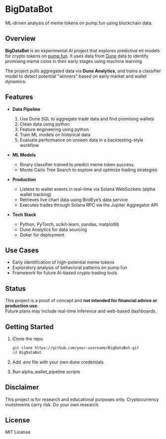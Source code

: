 # BigDataBot
ML-driven analysis of meme tokens on pump.fun using blockchain data.

## Overview

**BigDataBot** is an experimental AI project that explores predictive ml models for crypto tokens on [pump.fun](https://pump.fun/). 
It uses data from [Dune](https://dune.com/) data to identify promising meme coins in their early stages using machine learning.

The project pulls aggregated data via **Dune Analytics**, and trains a classifier model to detect potential "winners" based on early market and wallet dynamics.

## Features

- **Data Pipeline**  
  1. Use Dune SQL to aggregate trade data and find promising wallets
  2. Clean data using python 
  3. Feature engineering using python
  4. Train ML models on historical data
  5. Evaluate performance on unseen data in a backtesting-style workflow  

- **ML Models**  
  - Binary classifier trained to predict meme token success.
  - Monte Carlo Tree Search to explore and optimize trading strategies

- **Production**  
  - Listens to wallet events in real-time via Solana WebSockets (alpha wallet tracking)  
  - Retrieves live chart data using BirdEye’s data service  
  - Executes trades through Solana RPC via the Jupiter Aggregator API  

- **Tech Stack**
  - Python, PyTorch, scikit-learn, pandas, matplotlib
  - Dune Analytics for data sourcing
  - Doker for deployment

## Use Cases

- Early identification of high-potential meme tokens
- Exploratory analysis of behavioral patterns on pump.fun
- Framework for future AI-based crypto trading tools

## Status

This project is a proof of concept and **not intended for financial advice or production use**.  
Future plans may include real-time inference and web-based dashboards.

## Getting Started

1. Clone the repo  
   ```bash
   git clone https://github.com/your-username/BigDataBot.git
   cd BigDataBot
   ```

2. Add .env file with your own dune credentials
3. Run alpha_wallet_pipeline scripts

## Disclaimer

This project is for research and educational purposes only. Cryptocurrency investments carry risk.
Do your own research.

## License

MIT License
